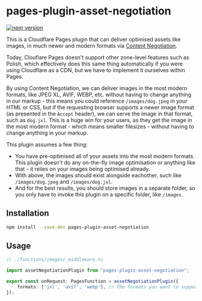 # pages-plugin-asset-negotiation

[![npm version](https://badge.fury.io/js/pages-plugin-asset-negotiation.svg)](https://badge.fury.io/js/pages-plugin-asset-negotiation)

This is a Cloudflare Pages plugin that can deliver optimised assets like images, in much newer and modern formats via [Content Negotiation](https://developer.mozilla.org/en-US/docs/Web/HTTP/Content_negotiation).

Today, Clouflare Pages doesn't support other zone-level features such as Polish, which effectively does this same thing automatically if you were using Cloudflare as a CDN, but we have to implement it ourselves within Pages.

By using Content Negotiation, we can deliver images in the most modern formats, like JPEG XL, AVIF, WEBP, etc. without having to change anything in our markup - this means you could reference `/images/dog.jpeg` in your HTML or CSS, but if the requesting browser supports a newer image format (as presented in the `Accept` header), we can serve the image in that format, such as `dog.jxl`. This is a huge win for your users, as they get the image in the most modern format - which means smaller filesizes - without having to change anything in your markup.

This plugin assumes a few thing:

- You have pre-optimised all of your assets into the most modern formats. This plugin doesn't do any on-the-fly image optimisation or anything like that - it relies on your images being optimised already.
- With above, the images should exist alongside eachother, such like `/images/dog.jpeg` and `/images/dog.jxl`.
- And for the best results, you should store images in a separate folder, so you only have to invoke this plugin on a specific folder, like `/images`.


## Installation

```sh
npm install --save-dev pages-plugin-asset-negotiation
```

## Usage

```ts
// ./functions/images/_middleware.ts

import assetNegotiationPlugin from "pages-plugin-asset-negotiation";

export const onRequest: PagesFunction = assetNegotiationPlugin({
	formats: ['jxl', 'avif', 'webp'], // The formats you want to support, in order of preference. This is the default configuration and will serve a jxl image if the browser supports it (and it was found) first, followed by avif and then webp.
});
```